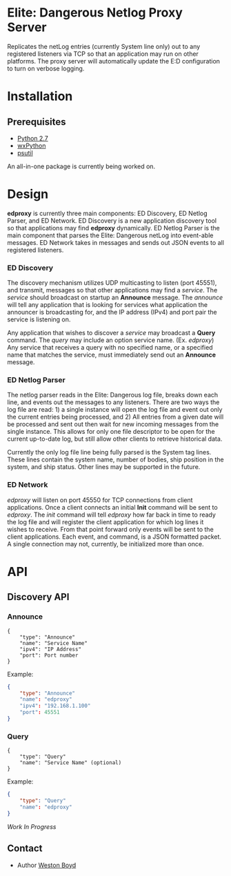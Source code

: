 # Elite: Dangerous Netlog Proxy Server #

Replicates the netLog entries (currently System line only) out to any registered listeners via TCP so that an application may run on other platforms. The proxy server will automatically update the E:D configuration to turn on verbose logging.

# Installation #
## Prerequisites ##
* [Python 2.7](https://www.python.org/download/releases/2.7/)
* [wxPython](http://www.wxpython.org/download.php)
* [psutil](https://github.com/giampaolo/psutil)

An all-in-one package is currently being worked on.

# Design #
**edproxy** is currently three main components: ED Discovery, ED Netlog Parser, and ED Network. ED Discovery is a new application discovery tool so that applications may find **edproxy** dynamically. ED Netlog Parser is the main component that parses the Elite: Dangerous netLog into event-able messages. ED Network takes in messages and sends out JSON events to all registered listeners.

### ED Discovery ###
The discovery mechanism utilizes UDP multicasting to listen (port 45551), and transmit, messages so that other applications may find a *service*. The *service* should broadcast on startup an **Announce** message. The *announce* will tell any application that is looking for services what application the announcer is broadcasting for, and the IP address (IPv4) and port pair the service is listening on.

Any application that wishes to discover a *service* may broadcast a **Query** command. The *query* may include an option service name. (Ex. *edproxy*) Any service that receives a query with no specified name, or a specified name that matches the service, must immediately send out an **Announce** message.

### ED Netlog Parser ###
The netlog parser reads in the Elite: Dangerous log file, breaks down each line, and events out the messages to any listeners. There are two ways the log file are read: 1) a single instance will open the log file and event out only the current entries being processed, and 2) All entries from a given date will be processed and sent out then wait for new incoming messages from the single instance. This allows for only one file descriptor to be open for the current up-to-date log, but still allow other clients to retrieve historical data.

Currently the only log file line being fully parsed is the System tag lines. These lines contain the system name, number of bodies, ship position in the system, and ship status. Other lines may be supported in the future.

### ED Network ###
*edproxy* will listen on port 45550 for TCP connections from client applications. Once a client connects an initial **Init** command will be sent to *edproxy*. The *init* command will tell *edproxy* how far back in time to ready the log file and will register the client application for which log lines it wishes to receive. From that point forward only events will be sent to the client applications. Each event, and command, is a JSON formatted packet. A single connection may not, currently, be initialized more than once.

# API #
## Discovery API ##
### Announce ###
```
{
    "type": "Announce"
    "name": "Service Name"
    "ipv4": "IP Address"
    "port": Port number
}
```

Example:
``` json
{
    "type": "Announce"
    "name": "edproxy"
    "ipv4": "192.168.1.100"
    "port": 45551
}
```
### Query ###
```
{
    "type": "Query"
    "name": "Service Name" (optional)
}
```

Example:
``` json
{
    "type": "Query"
    "name": "edproxy"
}
```
*Work In Progress*

## Contact ###

* Author [Weston Boyd](mailto://Weston.Boyd@fussyware.com)